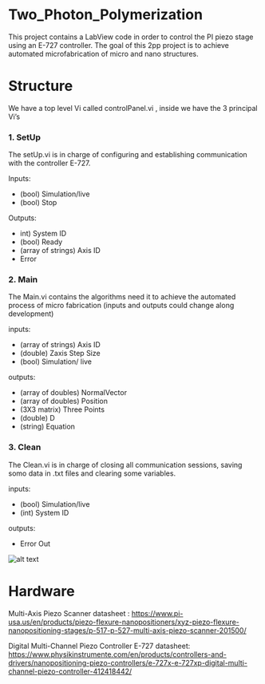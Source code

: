 # Two_Photon_Polymerization
This project contains a LabView code in order to control the PI piezo stage using an E-727 controller. The goal of this 2pp project is to achieve automated microfabrication of micro and nano structures. 


# Structure

We have a top level Vi called  controlPanel.vi , inside we have the 3 principal Vi’s 


### 1. SetUp

The setUp.vi is in charge of configuring and establishing communication with the controller E-727. 

Inputs:
- (bool) Simulation/live 
- (bool) Stop



Outputs:
- int) System ID 
- (bool) Ready 
- (array of strings) Axis ID 
- Error

### 2. Main

The Main.vi contains the algorithms need it to achieve the automated process of micro fabrication  (inputs and outputs could change along development)


inputs:

- (array of strings) Axis ID 
- (double) Zaxis Step Size 
- (bool) Simulation/ live

outputs:
- (array of doubles) NormalVector
- (array of doubles) Position
- (3X3 matrix) Three Points 
- (double) D
- (string) Equation




### 3. Clean

The Clean.vi is in charge of closing all communication sessions, saving somo data in .txt files and clearing some variables.


inputs:
- (bool) Simulation/live
- (int) System ID

outputs:
- Error Out

![alt text](https://github.com/Riloro/Two_Photon_Polymerization/blob/master/image1.PNG?raw=true)

# Hardware
Multi-Axis Piezo Scanner datasheet : https://www.pi-usa.us/en/products/piezo-flexure-nanopositioners/xyz-piezo-flexure-nanopositioning-stages/p-517-p-527-multi-axis-piezo-scanner-201500/

Digital Multi-Channel Piezo Controller E-727 datasheet: https://www.physikinstrumente.com/en/products/controllers-and-drivers/nanopositioning-piezo-controllers/e-727x-e-727xp-digital-multi-channel-piezo-controller-412418442/
